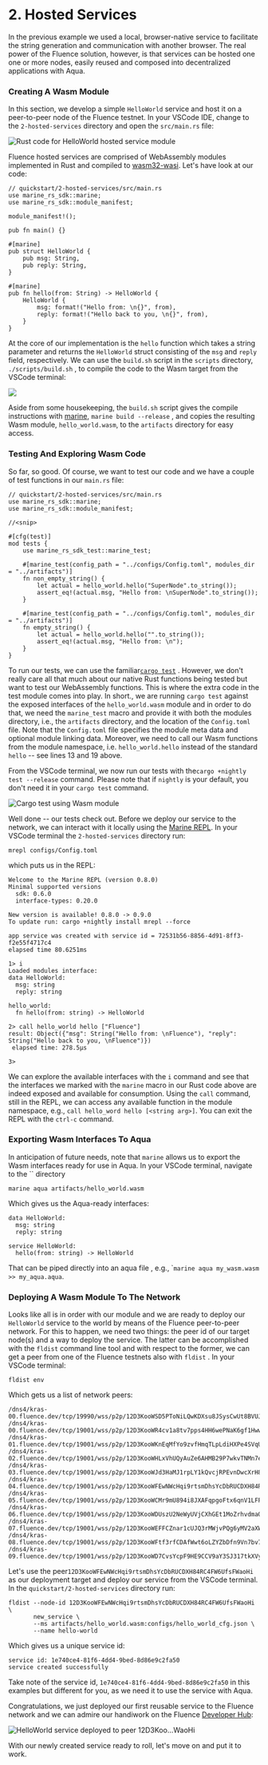 # 2. Hosted Services

In the previous example we used a local, browser-native service to facilitate the string generation and communication with another browser. The real power of the Fluence solution, however, is that services can be hosted one one or more nodes, easily reused and composed into decentralized applications with Aqua.

### Creating A Wasm Module

In this section, we develop a simple `HelloWorld` service and host it on a peer-to-peer node of the Fluence testnet. In your VSCode IDE, change to the `2-hosted-services` directory and open the `src/main.rs` file:

![Rust code for HelloWorld hosted service module](../.gitbook/assets/image%20%2844%29.png)

Fluence hosted services are comprised of WebAssembly modules implemented in Rust and compiled to [wasm32-wasi](https://doc.rust-lang.org/stable/nightly-rustc/rustc_target/spec/wasm32_wasi/index.html). Let's have look at our code:

```text
// quickstart/2-hosted-services/src/main.rs
use marine_rs_sdk::marine;
use marine_rs_sdk::module_manifest;

module_manifest!();

pub fn main() {}

#[marine]
pub struct HelloWorld {
    pub msg: String,
    pub reply: String,
}

#[marine]
pub fn hello(from: String) -> HelloWorld {
    HelloWorld {
        msg: format!("Hello from: \n{}", from),
        reply: format!("Hello back to you, \n{}", from),
    }
}
```

At the core of our implementation is the `hello` function which takes a string parameter and returns the `HelloWorld` struct consisting of the `msg` and `reply` field, respectively. We can use the `build.sh` script in the `scripts` directory,  `./scripts/build.sh` ,  to compile the code to the Wasm target from the VSCode terminal:

![](../.gitbook/assets/image%20%2837%29.png)

Aside from some housekeeping, the `build.sh` script gives the compile instructions with [marine](https://crates.io/crates/marine), `marine build --release` , and copies the resulting Wasm module, `hello_world.wasm`, to the `artifacts` directory for easy access.

### Testing And Exploring Wasm Code

So far, so good. Of course, we want to test our code and we have a couple of test functions in our `main.rs` file:

```text
// quickstart/2-hosted-services/src/main.rs
use marine_rs_sdk::marine;
use marine_rs_sdk::module_manifest;

//<snip>

#[cfg(test)]
mod tests {
    use marine_rs_sdk_test::marine_test;

    #[marine_test(config_path = "../configs/Config.toml", modules_dir = "../artifacts")]
    fn non_empty_string() {
        let actual = hello_world.hello("SuperNode".to_string());
        assert_eq!(actual.msg, "Hello from: \nSuperNode".to_string());
    }

    #[marine_test(config_path = "../configs/Config.toml", modules_dir = "../artifacts")]
    fn empty_string() {
        let actual = hello_world.hello("".to_string());
        assert_eq!(actual.msg, "Hello from: \n");
    }
}

```

  
 To run our tests, we can use the familiar[`cargo test`](https://doc.rust-lang.org/cargo/commands/cargo-test.html) . However, we don't really care all that much about our native Rust functions being tested but want to test our WebAssembly functions. This is where the extra code in the test module comes into play. In short., we are running `cargo test` against the exposed interfaces of the `hello_world.wasm` module and  in order to do that, we need the `marine_test` macro and provide it with both the modules directory, i.e., the `artifacts` directory, and the location of the `Config.toml` file. Note that the `Config.toml` file specifies the module meta data and optional module linking data. Moreover, we need to call our Wasm functions from the module namespace, i.e. `hello_world.hello` instead of the standard `hello` -- see lines 13 and 19 above.

From the VSCode terminal, we now run our tests with the`cargo +nightly test --release` command. Please note that if `nightly` is your default, you don't need it in your `cargo test` command.

![Cargo test using Wasm module](../.gitbook/assets/image%20%2833%29.png)

Well done -- our tests check out. Before we deploy our service to the network, we can interact with it locally using the [Marine REPL](https://crates.io/crates/mrepl). In your VSCode terminal the `2-hosted-services` directory run:

```text
mrepl configs/Config.toml
```

which puts us in the REPL:

```text
Welcome to the Marine REPL (version 0.8.0)
Minimal supported versions
  sdk: 0.6.0
  interface-types: 0.20.0

New version is available! 0.8.0 -> 0.9.0
To update run: cargo +nightly install mrepl --force

app service was created with service id = 72531b56-8856-4d91-8ff3-f2e55f4717c4
elapsed time 80.6251ms

1> i
Loaded modules interface:
data HelloWorld:
  msg: string
  reply: string

hello_world:
  fn hello(from: string) -> HelloWorld

2> call hello_world hello ["Fluence"]
result: Object({"msg": String("Hello from: \nFluence"), "reply": String("Hello back to you, \nFluence")})
 elapsed time: 278.5µs

3> 
```

We can explore the available interfaces with the `i` command and see that the interfaces we marked with the `marine` macro in our Rust code above are indeed exposed and available for consumption. Using the `call` command, still in the REPL, we can access any available function in the module namespace, e.g., `call hello_word hello [<string arg>]`. You can exit the REPL with the `ctrl-c` command.

### Exporting Wasm Interfaces To Aqua

In anticipation of future needs, note that `marine` allows us to export  the Wasm interfaces ready for use in Aqua. In your VSCode terminal, navigate to the \`\` directory 

```text
marine aqua artifacts/hello_world.wasm
```

Which gives us the Aqua-ready interfaces:

```text
data HelloWorld:
  msg: string
  reply: string

service HelloWorld:
  hello(from: string) -> HelloWorld
```

That can be piped directly into an aqua file , e.g., \``marine aqua my_wasm.wasm >> my_aqua.aqua`. 

### Deploying A Wasm Module To The Network

Looks like all is in order with our module and we are ready to deploy our `HelloWorld` service to the world by means of the Fluence peer-to-peer network. For this to happen, we need two things: the peer id of our target node\(s\) and a way to deploy the service. The latter can be accomplished with the `fldist` command line tool and with respect to the former, we can get a peer from one of the Fluence testnets also with `fldist` . In your VSCode terminal:

```text
fldist env
```

Which gets us a list of network peers:

```text
/dns4/kras-00.fluence.dev/tcp/19990/wss/p2p/12D3KooWSD5PToNiLQwKDXsu8JSysCwUt8BVUJEqCHcDe7P5h45e
/dns4/kras-00.fluence.dev/tcp/19001/wss/p2p/12D3KooWR4cv1a8tv7pps4HH6wePNaK6gf1Hww5wcCMzeWxyNw51
/dns4/kras-01.fluence.dev/tcp/19001/wss/p2p/12D3KooWKnEqMfYo9zvfHmqTLpLdiHXPe4SVqUWcWHDJdFGrSmcA
/dns4/kras-02.fluence.dev/tcp/19001/wss/p2p/12D3KooWHLxVhUQyAuZe6AHMB29P7wkvTNMn7eDMcsqimJYLKREf
/dns4/kras-03.fluence.dev/tcp/19001/wss/p2p/12D3KooWJd3HaMJ1rpLY1kQvcjRPEvnDwcXrH8mJvk7ypcZXqXGE
/dns4/kras-04.fluence.dev/tcp/19001/wss/p2p/12D3KooWFEwNWcHqi9rtsmDhsYcDbRUCDXH84RC4FW6UfsFWaoHi
/dns4/kras-05.fluence.dev/tcp/19001/wss/p2p/12D3KooWCMr9mU894i8JXAFqpgoFtx6qnV1LFPSfVc3Y34N4h4LS
/dns4/kras-06.fluence.dev/tcp/19001/wss/p2p/12D3KooWDUszU2NeWyUVjCXhGEt1MoZrhvdmaQQwtZUriuGN1jTr
/dns4/kras-07.fluence.dev/tcp/19001/wss/p2p/12D3KooWEFFCZnar1cUJQ3rMWjvPQg6yMV2aXWs2DkJNSRbduBWn
/dns4/kras-08.fluence.dev/tcp/19001/wss/p2p/12D3KooWFtf3rfCDAfWwt6oLZYZbDfn9Vn7bv7g6QjjQxUUEFVBt
/dns4/kras-09.fluence.dev/tcp/19001/wss/p2p/12D3KooWD7CvsYcpF9HE9CCV9aY3SJ317tkXVykjtZnht2EbzDPm
```

Let's use the peer`12D3KooWFEwNWcHqi9rtsmDhsYcDbRUCDXH84RC4FW6UfsFWaoHi` as our deployment target and deploy our service from the VSCode terminal. In the `quickstart/2-hosted-services` directory run:

```text
fldist --node-id 12D3KooWFEwNWcHqi9rtsmDhsYcDbRUCDXH84RC4FW6UfsFWaoHi \
       new_service \
       --ms artifacts/hello_world.wasm:configs/hello_world_cfg.json \
       --name hello-world
```

Which gives us a unique service id:

```text
service id: 1e740ce4-81f6-4dd4-9bed-8d86e9c2fa50
service created successfully
```

Take note of the service id, `1e740ce4-81f6-4dd4-9bed-8d86e9c2fa50` in this examples but different for you, as we need it to use the service with Aqua.

Congratulations, we just deployed our first reusable service to the Fluence network and we can admire our handiwork on the Fluence [Developer Hub](https://dash.fluence.dev/):

![HelloWorld service deployed to peer 12D3Koo...WaoHi](../.gitbook/assets/image%20%2822%29.png)

With our newly created service ready to roll, let's move on and put it to work.

